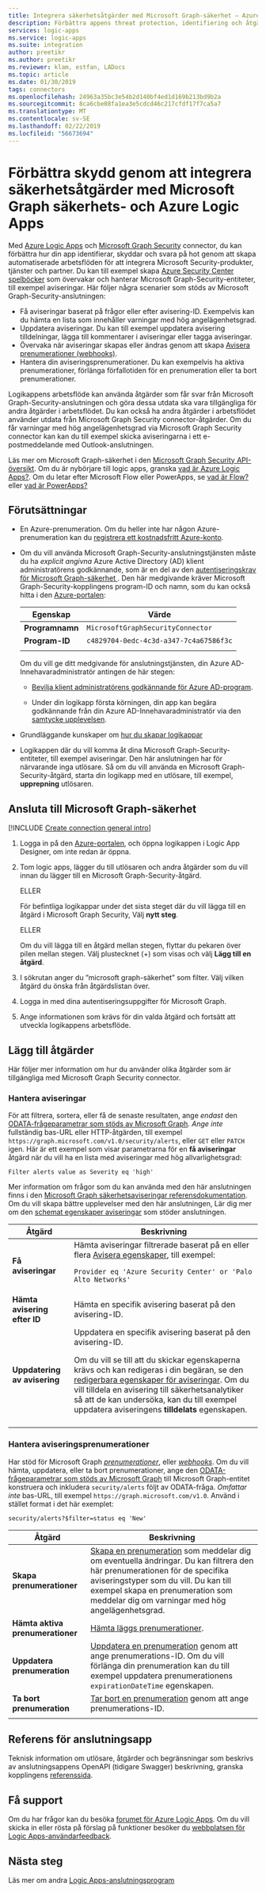 ```yaml
---
title: Integrera säkerhetsåtgärder med Microsoft Graph-säkerhet – Azure Logic Apps
description: Förbättra appens threat protection, identifiering och åtgärder funktioner genom att hantera säkerhetsåtgärder med säkerhet för Microsoft Graph och Azure Logic Apps
services: logic-apps
ms.service: logic-apps
ms.suite: integration
author: preetikr
ms.author: preetikr
ms.reviewer: klam, estfan, LADocs
ms.topic: article
ms.date: 01/30/2019
tags: connectors
ms.openlocfilehash: 24963a35bc3e54b2d140bf4ed1d169b213bd9b2a
ms.sourcegitcommit: 8ca6cbe08fa1ea3e5cdcd46c217cfdf17f7ca5a7
ms.translationtype: MT
ms.contentlocale: sv-SE
ms.lasthandoff: 02/22/2019
ms.locfileid: "56673694"
---
```

# <a name="improve-threat-protection-by-integrating-security-operations-with-microsoft-graph-security--azure-logic-apps"></a>Förbättra skydd genom att integrera säkerhetsåtgärder med Microsoft Graph säkerhets- och Azure Logic Apps

Med [Azure Logic Apps](../logic-apps/logic-apps-overview.md) och [Microsoft Graph Security](https://docs.microsoft.com/graph/security-concept-overview) connector, du kan förbättra hur din app identifierar, skyddar och svara på hot genom att skapa automatiserade arbetsflöden för att integrera Microsoft Security-produkter, tjänster och partner. Du kan till exempel skapa [Azure Security Center spelböcker](../security-center/security-center-playbooks.md) som övervakar och hanterar Microsoft Graph-Security-entiteter, till exempel aviseringar. Här följer några scenarier som stöds av Microsoft Graph-Security-anslutningen:

* Få aviseringar baserat på frågor eller efter avisering-ID. Exempelvis kan du hämta en lista som innehåller varningar med hög angelägenhetsgrad.
* Uppdatera aviseringar. Du kan till exempel uppdatera avisering tilldelningar, lägga till kommentarer i aviseringar eller tagga aviseringar.
* Övervaka när aviseringar skapas eller ändras genom att skapa [Avisera prenumerationer (webhooks)](https://docs.microsoft.com/graph/api/resources/webhooks).
* Hantera din aviseringsprenumerationer. Du kan exempelvis ha aktiva prenumerationer, förlänga förfallotiden för en prenumeration eller ta bort prenumerationer.

Logikappens arbetsflöde kan använda åtgärder som får svar från Microsoft Graph-Security-anslutningen och göra dessa utdata ska vara tillgängliga för andra åtgärder i arbetsflödet. Du kan också ha andra åtgärder i arbetsflödet använder utdata från Microsoft Graph Security connector-åtgärder. Om du får varningar med hög angelägenhetsgrad via Microsoft Graph Security connector kan kan du till exempel skicka aviseringarna i ett e-postmeddelande med Outlook-anslutningen. 

Läs mer om Microsoft Graph-säkerhet i den [Microsoft Graph Security API-översikt](https://aka.ms/graphsecuritydocs). Om du är nybörjare till logic apps, granska [vad är Azure Logic Apps?](../logic-apps/logic-apps-overview.md). Om du letar efter Microsoft Flow eller PowerApps, se [vad är Flow?](https://flow.microsoft.com/) eller [vad är PowerApps?](https://powerapps.microsoft.com/)

## <a name="prerequisites"></a>Förutsättningar

* En Azure-prenumeration. Om du heller inte har någon Azure-prenumeration kan du [registrera ett kostnadsfritt Azure-konto](https://azure.microsoft.com/free/). 

* Om du vill använda Microsoft Graph-Security-anslutningstjänsten måste du ha *explicit angivna* Azure Active Directory (AD) klient administratörens godkännande, som är en del av den [autentiseringskrav för Microsoft Graph-säkerhet ](https://aka.ms/graphsecurityauth). Den här medgivande kräver Microsoft Graph-Security-kopplingens program-ID och namn, som du kan också hitta i den [Azure-portalen](https://portal.azure.com):

   | Egenskap  | Värde |
   |----------|-------|
   | **Programnamn** | `MicrosoftGraphSecurityConnector` |
   | **Program-ID** | `c4829704-0edc-4c3d-a347-7c4a67586f3c` |
   |||

   Om du vill ge ditt medgivande för anslutningstjänsten, din Azure AD-Innehavaradministratör antingen de här stegen:

   * [Bevilja klient administratörens godkännande för Azure AD-program](../active-directory/develop/v2-permissions-and-consent.md).

   * Under din logikapp första körningen, din app kan begära godkännande från din Azure AD-Innehavaradministratör via den [samtycke upplevelsen](../active-directory/develop/application-consent-experience.md).
   
* Grundläggande kunskaper om [hur du skapar logikappar](../logic-apps/quickstart-create-first-logic-app-workflow.md)

* Logikappen där du vill komma åt dina Microsoft Graph-Security-entiteter, till exempel aviseringar. Den här anslutningen har för närvarande inga utlösare. Så om du vill använda en Microsoft Graph-Security-åtgärd, starta din logikapp med en utlösare, till exempel, **upprepning** utlösaren.

## <a name="connect-to-microsoft-graph-security"></a>Ansluta till Microsoft Graph-säkerhet 

[!INCLUDE [Create connection general intro](../../includes/connectors-create-connection-general-intro.md)]

1. Logga in på den [Azure-portalen](https://portal.azure.com/), och öppna logikappen i Logic App Designer, om inte redan är öppna.

1. Tom logic apps, lägger du till utlösaren och andra åtgärder som du vill innan du lägger till en Microsoft Graph-Security-åtgärd.

   ELLER

   För befintliga logikappar under det sista steget där du vill lägga till en åtgärd i Microsoft Graph Security, Välj **nytt steg**.

   ELLER

   Om du vill lägga till en åtgärd mellan stegen, flyttar du pekaren över pilen mellan stegen. 
   Välj plustecknet (+) som visas och välj **Lägg till en åtgärd**.

1. I sökrutan anger du ”microsoft graph-säkerhet” som filter. Välj vilken åtgärd du önska från åtgärdslistan över.

1. Logga in med dina autentiseringsuppgifter för Microsoft Graph.

1. Ange informationen som krävs för din valda åtgärd och fortsätt att utveckla logikappens arbetsflöde.

## <a name="add-actions"></a>Lägg till åtgärder

Här följer mer information om hur du använder olika åtgärder som är tillgängliga med Microsoft Graph Security connector.

### <a name="manage-alerts"></a>Hantera aviseringar

För att filtrera, sortera, eller få de senaste resultaten, ange *endast* den [ODATA-frågeparametrar som stöds av Microsoft Graph](https://docs.microsoft.com/graph/query-parameters). *Ange inte* fullständig bas-URL eller HTTP-åtgärden, till exempel `https://graph.microsoft.com/v1.0/security/alerts`, eller `GET` eller `PATCH` igen. Här är ett exempel som visar parametrarna för en **få aviseringar** åtgärd när du vill ha en lista med aviseringar med hög allvarlighetsgrad:

`Filter alerts value as Severity eq 'high'`

Mer information om frågor som du kan använda med den här anslutningen finns i den [Microsoft Graph säkerhetsaviseringar referensdokumentation](https://docs.microsoft.com/graph/api/alert-list). Om du vill skapa bättre upplevelser med den här anslutningen, Lär dig mer om den [schemat egenskaper aviseringar](https://docs.microsoft.com/graph/api/resources/alert) som stöder anslutningen.

| Åtgärd | Beskrivning |
|--------|-------------|
| **Få aviseringar** | Hämta aviseringar filtrerade baserat på en eller flera [Avisera egenskaper](https://docs.microsoft.com/graph/api/resources/alert), till exempel: <p>`Provider eq 'Azure Security Center' or 'Palo Alto Networks'` | 
| **Hämta avisering efter ID** | Hämta en specifik avisering baserat på den avisering-ID. | 
| **Uppdatering av avisering** | Uppdatera en specifik avisering baserat på den avisering-ID. <p>Om du vill se till att du skickar egenskaperna krävs och kan redigeras i din begäran, se den [redigerbara egenskaper för aviseringar](https://docs.microsoft.com/graph/api/alert-update). Om du vill tilldela en avisering till säkerhetsanalytiker så att de kan undersöka, kan du till exempel uppdatera aviseringens **tilldelats** egenskapen. |
|||

### <a name="manage-alert-subscriptions"></a>Hantera aviseringsprenumerationer

Har stöd för Microsoft Graph [ *prenumerationer*](https://docs.microsoft.com/graph/api/resources/subscription), eller [ *webhooks*](https://docs.microsoft.com/graph/api/resources/webhooks). Om du vill hämta, uppdatera, eller ta bort prenumerationer, ange den [ODATA-frågeparametrar som stöds av Microsoft Graph](https://docs.microsoft.com/graph/query-parameters) till Microsoft Graph-entitet konstruera och inkludera `security/alerts` följt av ODATA-fråga. 
*Omfattar inte* bas-URL, till exempel `https://graph.microsoft.com/v1.0`. Använd i stället format i det här exemplet:

`security/alerts?$filter=status eq 'New'`

| Åtgärd | Beskrivning |
|--------|-------------|
| **Skapa prenumerationer** | [Skapa en prenumeration](https://docs.microsoft.com/graph/api/subscription-post-subscriptions) som meddelar dig om eventuella ändringar. Du kan filtrera den här prenumerationen för de specifika aviseringstyper som du vill. Du kan till exempel skapa en prenumeration som meddelar dig om varningar med hög angelägenhetsgrad. |
| **Hämta aktiva prenumerationer** | [Hämta läggs prenumerationer](https://docs.microsoft.com/graph/api/subscription-list). | 
| **Uppdatera prenumeration** | [Uppdatera en prenumeration](https://docs.microsoft.com/graph/api/subscription-update) genom att ange prenumerations-ID. Om du vill förlänga din prenumeration kan du till exempel uppdatera prenumerationens `expirationDateTime` egenskapen. | 
| **Ta bort prenumeration** | [Tar bort en prenumeration](https://docs.microsoft.com/graph/api/subscription-delete) genom att ange prenumerations-ID. | 
||| 

## <a name="connector-reference"></a>Referens för anslutningsapp

Teknisk information om utlösare, åtgärder och begränsningar som beskrivs av anslutningsappens OpenAPI (tidigare Swagger) beskrivning, granska kopplingens [referenssida](https://aka.ms/graphsecurityconnectorreference).

## <a name="get-support"></a>Få support

Om du har frågor kan du besöka [forumet för Azure Logic Apps](https://social.msdn.microsoft.com/Forums/en-US/home?forum=azurelogicapps).
Om du vill skicka in eller rösta på förslag på funktioner besöker du [webbplatsen för Logic Apps-användarfeedback](https://aka.ms/logicapps-wish).

## <a name="next-steps"></a>Nästa steg

Läs mer om andra [Logic Apps-anslutningsprogram](../connectors/apis-list.md)
